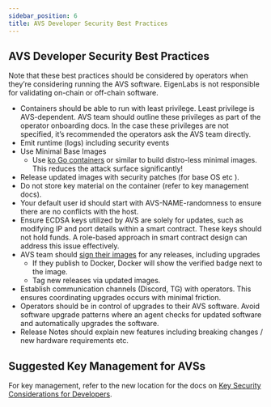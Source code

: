 ```yaml
---
sidebar_position: 6
title: AVS Developer Security Best Practices
---
```


## AVS Developer Security Best Practices

Note that these best practices should be considered by operators when they’re considering running the AVS software. EigenLabs is not responsible for validating on-chain or off-chain software.

- Containers should be able to run with least privilege. Least privilege is AVS-dependent. AVS team should outline these privileges as part of the operator onboarding docs. In the case these privileges are not specified, it’s recommended the operators ask the AVS team directly.
- Emit runtime (logs) including security events
- Use Minimal Base Images
    - Use [ko Go containers](https://ko.build/) or similar to build distro-less minimal images. This reduces the attack surface significantly!
- Release updated images with security patches  (for base OS etc ).
- Do not store key material on the container (refer to key management docs).
- Your default user id should start with AVS-NAME-randomness to ensure there are no conflicts with the host.
- Ensure ECDSA keys utilized by AVS are solely for updates, such as modifying IP and port details within a smart contract. These keys should not hold funds. A role-based approach in smart contract design can address this issue effectively.
- AVS team should [sign their images](https://docs.docker.com/engine/security/trust/) for any releases, including upgrades
    - If they publish to Docker, Docker will show the verified badge next to the image.
    - Tag new releases via updated images.
- Establish communication channels (Discord, TG)  with operators. This ensures coordinating upgrades occurs with minimal friction.
- Operators should be in control of upgrades to their AVS software. Avoid software upgrade patterns where an agent checks for updated software and automatically upgrades the software. 
- Release Notes should explain new features including breaking changes / new hardware requirements etc.



## Suggested Key Management for AVSs
For key management, refer to the new location for the docs on [Key Security Considerations for Developers](./key-management/developers.md).